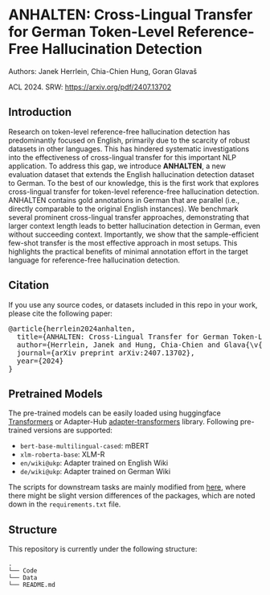 # ANHALTEN: Cross-Lingual Transfer for German Token-Level Reference-Free Hallucination Detection

Authors: Janek Herrlein, Chia-Chien Hung, Goran Glavaš 

ACL 2024. SRW: https://arxiv.org/pdf/2407.13702

## Introduction

Research on token-level reference-free hallucination detection has predominantly focused on English, primarily due to the scarcity of robust datasets in other languages. This has hindered systematic investigations into the effectiveness of cross-lingual transfer for this important NLP application. To address this gap, we introduce **ANHALTEN**, a new evaluation dataset that extends the English hallucination detection dataset to German. To the best of our knowledge, this is the first work that explores cross-lingual transfer for token-level reference-free hallucination detection. ANHALTEN contains gold annotations in German that are parallel (i.e., directly comparable to the original English instances). We benchmark several prominent cross-lingual transfer approaches, demonstrating that larger context length leads to better hallucination detection in German, even without succeeding context. Importantly, we show that the sample-efficient few-shot transfer is the most effective approach in most setups. This highlights the practical benefits of minimal annotation effort in the target language for reference-free hallucination detection.


## Citation
If you use any source codes, or datasets included in this repo in your work, please cite the following paper:
<pre>
@article{herrlein2024anhalten,
  title={ANHALTEN: Cross-Lingual Transfer for German Token-Level Reference-Free Hallucination Detection},
  author={Herrlein, Janek and Hung, Chia-Chien and Glava{\v{s}}, Goran},
  journal={arXiv preprint arXiv:2407.13702},
  year={2024}
}
</pre>


## Pretrained Models
The pre-trained models can be easily loaded using huggingface [Transformers](https://github.com/huggingface/transformers) or Adapter-Hub [adapter-transformers](https://github.com/Adapter-Hub/adapter-transformers) library. Following pre-trained versions are supported:
* `bert-base-multilingual-cased`: mBERT 
* `xlm-roberta-base`: XLM-R
* `en/wiki@ukp`: Adapter trained on English Wiki
* `de/wiki@ukp`: Adapter trained on German Wiki

The scripts for downstream tasks are mainly modified from [here](https://github.com/microsoft/HaDes), where there might be slight version differences of the packages, which are noted down in the `requirements.txt` file.


## Structure
This repository is currently under the following structure:
```
.
└── Code
└── Data
└── README.md
```
